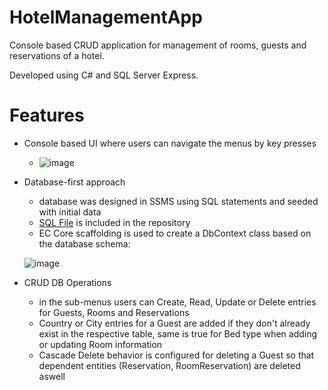 # HotelManagementApp
Console based CRUD application for management of rooms, guests and reservations of a hotel.

Developed using C# and SQL Server Express.

# Features
* Console based UI where users can navigate the menus by key presses
  - ![image](https://github.com/nwdorian/HotelManagementApp/assets/118033138/4a1582ce-7b2b-4d62-b2ca-8e6926846a46)

* Database-first approach
  - database was designed in SSMS using SQL statements and seeded with initial data
  - [SQL File](https://github.com/nwdorian/HotelManagementApp/blob/master/SQLQueryHotelManagement.sql) is included in the repository
  - EC Core scaffolding is used to create a DbContext class based on the database schema:
    
   ![image](https://github.com/nwdorian/HotelManagementApp/assets/118033138/295886b0-aeec-4be8-b1f1-ed5e5780a281)

* CRUD DB Operations
  - in the sub-menus users can Create, Read, Update or Delete entries for Guests, Rooms and Reservations
  - Country or City entries for a Guest are added if they don't already exist in the respective table, same is true for Bed type when adding or updating Room information
  - Cascade Delete behavior is configured for deleting a Guest so that dependent entities (Reservation, RoomReservation) are deleted aswell
   
